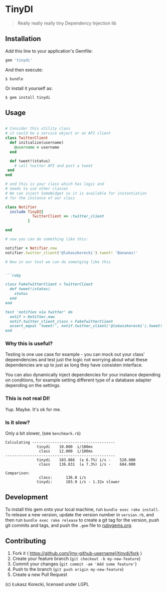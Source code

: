 # TinyDI

> Really really really tiny Dependency Injection lib

## Installation

Add this line to your application's Gemfile:

```ruby
gem 'tinydi'
```

And then execute:

    $ bundle

Or install it yourself as:

    $ gem install tinydi

## Usage

```ruby

# Consider this utility class
# it could be a service object or an API client
class TwitterClient
  def initialize(username)
    @username = username
  end

  def tweet!(status)
    # call twitter API and post a tweet
 end
end

# and this is your class which has logic and
# needs to use other classes
# We can inject SomeWidget so it is available for instantiation
# for the instance of our class

class Notifier
  include TinyDI[
            TwitterClient => :twitter_client
          ]

end

# now you can do something like this:

notifier = Notifier.new
notifier.twitter_client('@lukaszkorecki').tweet! 'Bananas!'

# Now in our test we can do sometging like this


```ruby

class FakeTwitterClient < TwitterClient
  def tweet!(status)
    status
  end
end

test 'notifies via twitter' do
  notif = Notifier.new
  notif.twitter_client_class = FakeTwitterClient
  assert_equal 'tweet!', notif.twitter_client('@lukaszkorecki').tweet! 'tweet!'
end
```

### Why this is useful?

Testing is one use case for example - you can mock out your class' depeendencies
and test just the logic not worrying about what these dependencies are up to
just as long they have consisten interface.

You can also dynamically inject dependencies for your instance depending on
conditions, for example setting different type of a database adapter
depending on the settings.

### This is not real DI!

Yup. Maybe. It's ok for me.

### Is it slow?

Only a bit slower, (see `benchmark.rb`)

```
Calculating -------------------------------------
              tinydi    10.000  i/100ms
               class    12.000  i/100ms
-------------------------------------------------
              tinydi    103.866  (± 6.7%) i/s -    520.000
               class    136.831  (± 7.3%) i/s -    684.000

Comparison:
               class:      136.8 i/s
              tinydi:      103.9 i/s - 1.32x slower

```

## Development

To install this gem onto your local machine, run `bundle exec rake
install`. To release a new version, update the version number in
`version.rb`, and then run `bundle exec rake release` to create a git
tag for the version, push git commits and tags, and push the `.gem`
file to [rubygems.org](https://rubygems.org).

## Contributing

1. Fork it ( https://github.com/[my-github-username]/tinydi/fork )
2. Create your feature branch (`git checkout -b my-new-feature`)
3. Commit your changes (`git commit -am 'Add some feature'`)
4. Push to the branch (`git push origin my-new-feature`)
5. Create a new Pull Request


(c) Łukasz Korecki, licensed under LGPL
